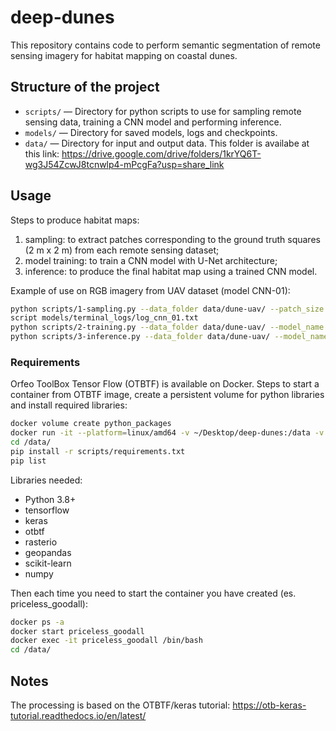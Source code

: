 # deep-dunes

This repository contains code to perform semantic segmentation of remote sensing imagery for habitat mapping on coastal dunes.

## Structure of the project

- `scripts/` — Directory for python scripts to use for sampling remote sensing data, training a CNN model and performing inference.
- `models/` — Directory for saved models, logs and checkpoints.
- `data/` — Directory for input and output data. This folder is availabe at this link: https://drive.google.com/drive/folders/1krYQ6T-wg3J54ZcwJ8tcnwlp4-mPcgFa?usp=share_link 

## Usage
Steps to produce habitat maps:
1) sampling: to extract patches corresponding to the ground truth squares (2 m x 2 m) from each remote sensing dataset;
2) model training: to train a CNN model with U-Net architecture;
3) inference: to produce the final habitat map using a trained CNN model.

Example of use on RGB imagery from UAV dataset (model CNN-01):
```bash
python scripts/1-sampling.py --data_folder data/dune-uav/ --patch_size 100 --epsg_code 32632
script models/terminal_logs/log_cnn_01.txt
python scripts/2-training.py --data_folder data/dune-uav/ --model_name cnn-01 --img_type rgb --class_nb 4 --epochs 50
python scripts/3-inference.py --data_folder data/dune-uav/ --model_name cnn-01 --img_type rgb --ext_fname box=3000:3000:5000:5000
```

### Requirements
Orfeo ToolBox Tensor Flow (OTBTF) is available on Docker. 
Steps to start a container from OTBTF image, create a persistent volume for python libraries and install required libraries:
```bash
docker volume create python_packages
docker run -it --platform=linux/amd64 -v ~/Desktop/deep-dunes:/data -v python_packages:/Users/emilpaf/Library/Python/3.9/lib/python/site-packages mdl4eo/otbtf:latest /bin/bash
cd /data/
pip install -r scripts/requirements.txt
pip list
```
Libraries needed:
- Python 3.8+
- tensorflow
- keras
- otbtf
- rasterio
- geopandas
- scikit-learn
- numpy

Then each time you need to start the container you have created (es. priceless_goodall):
```bash
docker ps -a
docker start priceless_goodall
docker exec -it priceless_goodall /bin/bash
cd /data/
```

## Notes
The processing is based on the OTBTF/keras tutorial: https://otb-keras-tutorial.readthedocs.io/en/latest/ 
